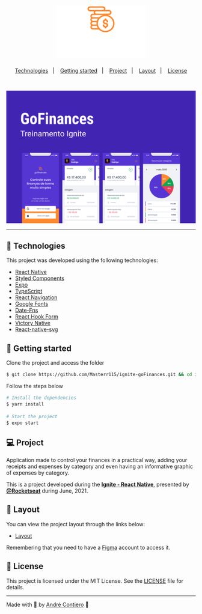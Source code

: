 <h1 align="center">
    <img alt="GoFinances-Logo" title="GoFinances" src=".github/logo.svg" />
</h1>

<p align="center">
  <a href="#-technologies">Technologies</a>&nbsp;&nbsp;&nbsp;|&nbsp;&nbsp;&nbsp;
  <a href="#-layout">Getting started</a>&nbsp;&nbsp;&nbsp;|&nbsp;&nbsp;&nbsp;
  <a href="#-project">Project</a>&nbsp;&nbsp;&nbsp;|&nbsp;&nbsp;&nbsp;
  <a href="#-layout">Layout</a>&nbsp;&nbsp;&nbsp;|&nbsp;&nbsp;&nbsp;
  <a href="#-license">License</a>
</p>

<br>

<p align="center">
  <img alt="Moveit" src=".github/gofinances_preview.png">
</p>

---

## 🧪 Technologies

This project was developed using the following technologies:

- [React Native](https://reactnative.dev/)
- [Styled Components](https://styled-components.com/)
- [Expo](https://expo.io/)
- [TypeScript](https://www.typescriptlang.org/)
- [React Navigation](https://reactnavigation.org/)
- [Google Fonts](https://fonts.google.com/)
- [Date-Fns](https://date-fns.org/)
- [React Hook Form](https://react-hook-form.com/)
- [Victory Native](https://formidable.com/open-source/victory/)
- [React-native-svg](https://www.npmjs.com/package/react-native-svg)

## 🚀 Getting started

Clone the project and access the folder

```bash
$ git clone https://github.com/Masterr115/ignite-goFinances.git && cd ignite-goFinances
```

Follow the steps below
```bash
# Install the dependencies
$ yarn install

# Start the project
$ expo start
```

## 💻 Project

Application made to control your finances in a practical way, adding your receipts and expenses by category and even having an informative graphic of expenses by category.

This is a project developed during the **[Ignite - React Native](https://rocketseat.com.br/ignite)**, presented by **[@Rocketseat](https://github.com/Rocketseat)** during June, 2021.

## 🔖 Layout

You can view the project layout through the links below:

- [Layout](https://www.figma.com/file/vThJ6qrb4HDT6RfO5sJGu0/GoFinances-Ignite) 

Remembering that you need to have a [Figma](http://figma.com/) account to access it.

## 📝 License

This project is licensed under the MIT License. See the [LICENSE](LICENSE.md) file for details.


---

Made with 💜 by [André Contiero](https://github.com/Masterr115) 👋